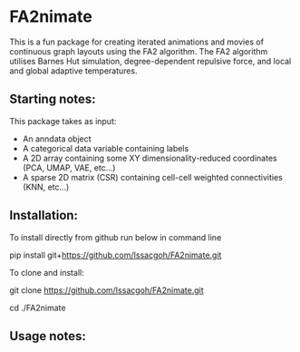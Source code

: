# FA2nimate
This is a fun package for creating iterated animations and movies of continuous graph layouts using the FA2 algorithm. The FA2 algorithm utilises Barnes Hut simulation, degree-dependent repulsive force, and local and global adaptive temperatures. 

## Starting notes:
This package takes as input:
  - An anndata object
  - A categorical data variable containing labels
  - A 2D array containing some XY dimensionality-reduced coordinates (PCA, UMAP, VAE, etc...)
  - A sparse 2D matrix (CSR) containing cell-cell weighted connectivities (KNN, etc...)

## Installation:
To install directly from github run below in command line

pip install git+https://github.com/Issacgoh/FA2nimate.git

To clone and install:

git clone https://github.com/Issacgoh/FA2nimate.git

cd ./FA2nimate



## Usage notes:
